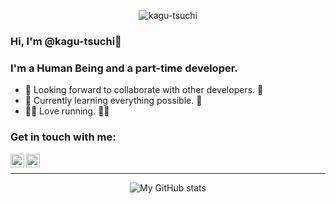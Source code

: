 <p align = "center"> <img src="https://github.com/kagu-tsuchi/kagu-tsuchi/blob/master/1.gif" alt="kagu-tsuchi" /></p>

### Hi, I'm @kagu-tsuchi👋
### I'm a Human Being and a part-time developer.
 - 👯 Looking forward to collaborate with other developers. 👯
 - 🌌 Currently learning everything possible. 🌌
 - 🏃🏻  Love running. 🏃🏻
### Get in touch with me:

[<img align="left" alt="qq | Telegram" width="22px" src="https://cdn.jsdelivr.net/npm/simple-icons@3.13.0/icons/telegram.svg" />][telegram]
[<img align="left" alt="dafuqq | Instagram" width="22px" src="https://cdn.jsdelivr.net/npm/simple-icons@v3/icons/instagram.svg" />][instagram]

<br />

---

<p align = "center"> <img alt="My GitHub stats" src="https://github-readme-stats.anuraghazra1.vercel.app/api?username=kagu-tsuchi&show_icons=true&include_all_commits=true&theme=tokyonight" alt="kagu-tsuchi github stats" /> </p>

[instagram]: https://instagram.com/dafuqq8
[telegram]: https://t.me/grimoireqq